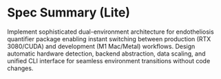 # Spec Summary (Lite)

Implement sophisticated dual-environment architecture for endotheliosis quantifier package enabling instant switching between production (RTX 3080/CUDA) and development (M1 Mac/Metal) workflows. Design automatic hardware detection, backend abstraction, data scaling, and unified CLI interface for seamless environment transitions without code changes.
